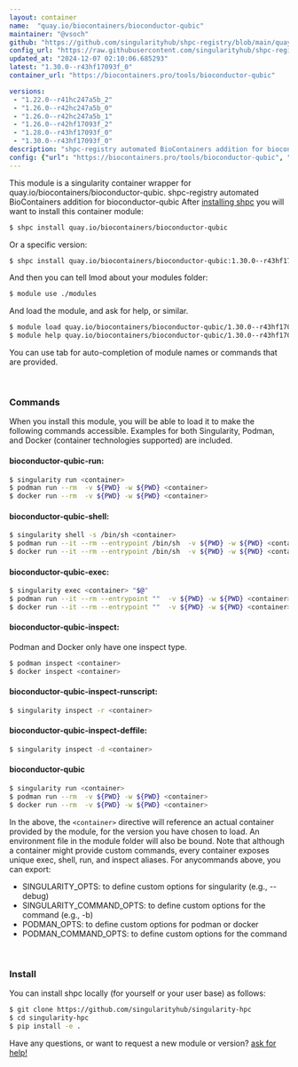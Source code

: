 ```yaml
---
layout: container
name:  "quay.io/biocontainers/bioconductor-qubic"
maintainer: "@vsoch"
github: "https://github.com/singularityhub/shpc-registry/blob/main/quay.io/biocontainers/bioconductor-qubic/container.yaml"
config_url: "https://raw.githubusercontent.com/singularityhub/shpc-registry/main/quay.io/biocontainers/bioconductor-qubic/container.yaml"
updated_at: "2024-12-07 02:10:06.685293"
latest: "1.30.0--r43hf17093f_0"
container_url: "https://biocontainers.pro/tools/bioconductor-qubic"

versions:
 - "1.22.0--r41hc247a5b_2"
 - "1.26.0--r42hc247a5b_0"
 - "1.26.0--r42hc247a5b_1"
 - "1.26.0--r42hf17093f_2"
 - "1.28.0--r43hf17093f_0"
 - "1.30.0--r43hf17093f_0"
description: "shpc-registry automated BioContainers addition for bioconductor-qubic"
config: {"url": "https://biocontainers.pro/tools/bioconductor-qubic", "maintainer": "@vsoch", "description": "shpc-registry automated BioContainers addition for bioconductor-qubic", "latest": {"1.30.0--r43hf17093f_0": "sha256:742b92ad1227fca7518c4a9e82d385d919c8dcc305f459de4b4f4b08b1c80fa7"}, "tags": {"1.22.0--r41hc247a5b_2": "sha256:e79cc58c714ecb1941ab1ef734edf66578379ac2dbb71ed7461001dc12d02e53", "1.26.0--r42hc247a5b_0": "sha256:acacd2f4a470640d3c3a58d379198dfcc259b2dae40f937c56f1a1e2b0b6d698", "1.26.0--r42hc247a5b_1": "sha256:17e27f54c624c0ace1d3e09f82a2cad0e862f8e9ea2ee120481eb173c3a31cfe", "1.26.0--r42hf17093f_2": "sha256:040815432aa72726b4623f1671977daae5e192492d80cb5e20585d5f5c70ab36", "1.28.0--r43hf17093f_0": "sha256:ed4aa6aa7c63d1ffa534f0f6bb804812471e85292f058398b1b56524108b4d15", "1.30.0--r43hf17093f_0": "sha256:742b92ad1227fca7518c4a9e82d385d919c8dcc305f459de4b4f4b08b1c80fa7"}, "docker": "quay.io/biocontainers/bioconductor-qubic"}
---
```


This module is a singularity container wrapper for quay.io/biocontainers/bioconductor-qubic.
shpc-registry automated BioContainers addition for bioconductor-qubic
After [installing shpc](#install) you will want to install this container module:


```bash
$ shpc install quay.io/biocontainers/bioconductor-qubic
```

Or a specific version:

```bash
$ shpc install quay.io/biocontainers/bioconductor-qubic:1.30.0--r43hf17093f_0
```

And then you can tell lmod about your modules folder:

```bash
$ module use ./modules
```

And load the module, and ask for help, or similar.

```bash
$ module load quay.io/biocontainers/bioconductor-qubic/1.30.0--r43hf17093f_0
$ module help quay.io/biocontainers/bioconductor-qubic/1.30.0--r43hf17093f_0
```

You can use tab for auto-completion of module names or commands that are provided.

<br>

### Commands

When you install this module, you will be able to load it to make the following commands accessible.
Examples for both Singularity, Podman, and Docker (container technologies supported) are included.

#### bioconductor-qubic-run:

```bash
$ singularity run <container>
$ podman run --rm  -v ${PWD} -w ${PWD} <container>
$ docker run --rm  -v ${PWD} -w ${PWD} <container>
```

#### bioconductor-qubic-shell:

```bash
$ singularity shell -s /bin/sh <container>
$ podman run --it --rm --entrypoint /bin/sh  -v ${PWD} -w ${PWD} <container>
$ docker run --it --rm --entrypoint /bin/sh  -v ${PWD} -w ${PWD} <container>
```

#### bioconductor-qubic-exec:

```bash
$ singularity exec <container> "$@"
$ podman run --it --rm --entrypoint ""  -v ${PWD} -w ${PWD} <container> "$@"
$ docker run --it --rm --entrypoint ""  -v ${PWD} -w ${PWD} <container> "$@"
```

#### bioconductor-qubic-inspect:

Podman and Docker only have one inspect type.

```bash
$ podman inspect <container>
$ docker inspect <container>
```

#### bioconductor-qubic-inspect-runscript:

```bash
$ singularity inspect -r <container>
```

#### bioconductor-qubic-inspect-deffile:

```bash
$ singularity inspect -d <container>
```



#### bioconductor-qubic

```bash
$ singularity run <container>
$ podman run --rm  -v ${PWD} -w ${PWD} <container>
$ docker run --rm  -v ${PWD} -w ${PWD} <container>
```


In the above, the `<container>` directive will reference an actual container provided
by the module, for the version you have chosen to load. An environment file in the
module folder will also be bound. Note that although a container
might provide custom commands, every container exposes unique exec, shell, run, and
inspect aliases. For anycommands above, you can export:

 - SINGULARITY_OPTS: to define custom options for singularity (e.g., --debug)
 - SINGULARITY_COMMAND_OPTS: to define custom options for the command (e.g., -b)
 - PODMAN_OPTS: to define custom options for podman or docker
 - PODMAN_COMMAND_OPTS: to define custom options for the command

<br>

### Install

You can install shpc locally (for yourself or your user base) as follows:

```bash
$ git clone https://github.com/singularityhub/singularity-hpc
$ cd singularity-hpc
$ pip install -e .
```

Have any questions, or want to request a new module or version? [ask for help!](https://github.com/singularityhub/singularity-hpc/issues)